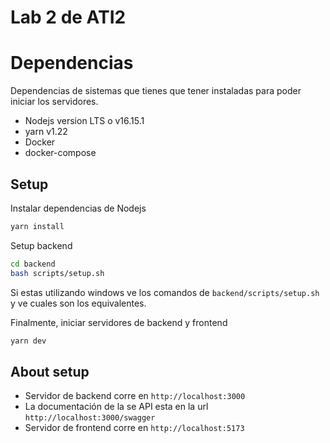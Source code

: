 # Lab 2 de ATI2

# Dependencias
Dependencias de sistemas que tienes que tener instaladas para poder iniciar los servidores.

- Nodejs version LTS o v16.15.1
- yarn v1.22
- Docker
- docker-compose

## Setup

Instalar dependencias de Nodejs
```bash
yarn install
```

Setup backend
```bash
cd backend
bash scripts/setup.sh
```

Si estas utilizando windows ve los comandos de `backend/scripts/setup.sh` y ve cuales son los equivalentes.

Finalmente, iniciar servidores de backend y frontend
```bash
yarn dev
```

## About setup
- Servidor de backend corre en `http://localhost:3000`
- La documentación de la se API esta en la url `http://localhost:3000/swagger`
- Servidor de frontend corre en `http://localhost:5173`

